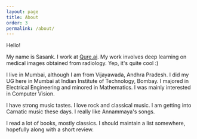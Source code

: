 ```yaml
---
layout: page
title: About
order: 3
permalink: /about/
---
```


Hello!

My name is Sasank.
I work at [Qure.ai](www.qure.ai). 
My work involves deep learning on medical images obtained from radiology.
Yep, it's quite cool :)

I live in Mumbai, although I am from Vijayawada, Andhra Pradesh.
I did my UG here in Mumbai at Indian Institute of Technology, Bombay. 
I majored in Electrical Engineering and minored in Mathematics.
I was mainly interested in Computer Vision.

I have strong music tastes. I love rock and classical music. 
I am getting into Carnatic music these days. I really like Annammaya's songs. 

I read a lot of books, mostly classics.
I should maintain a list somewhere, hopefully along with a short review.